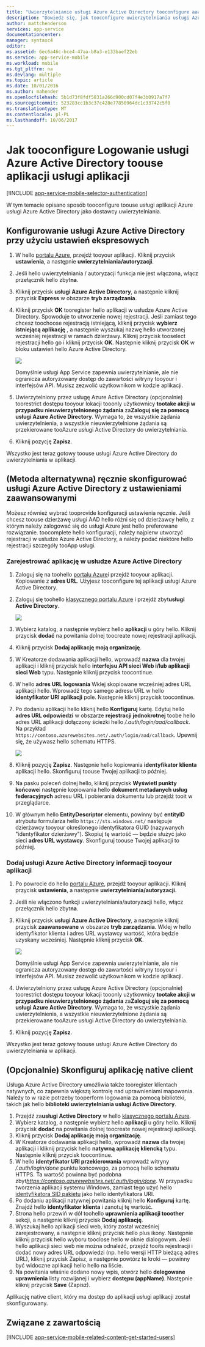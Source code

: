 ```yaml
---
title: "Uwierzytelnianie usługi Azure Active Directory tooconfigure aaaHow dla aplikacji usługi aplikacji"
description: "Dowiedz się, jak tooconfigure uwierzytelniania usługi Azure Active Directory dla aplikacji usługi aplikacji."
author: mattchenderson
services: app-service
documentationcenter: 
manager: syntaxc4
editor: 
ms.assetid: 6ec6a46c-bce4-47aa-b8a3-e133baef22eb
ms.service: app-service-mobile
ms.workload: mobile
ms.tgt_pltfrm: na
ms.devlang: multiple
ms.topic: article
ms.date: 10/01/2016
ms.author: mahender
ms.openlocfilehash: 5b1d73f8fdf5831a266d900cd07f4e3b0917a7f7
ms.sourcegitcommit: 523283cc1b3c37c428e77850964dc1c33742c5f0
ms.translationtype: MT
ms.contentlocale: pl-PL
ms.lasthandoff: 10/06/2017
---
```

# <a name="how-tooconfigure-your-app-service-application-toouse-azure-active-directory-login"></a>Jak tooconfigure Logowanie usługi Azure Active Directory toouse aplikacji usługi aplikacji
[!INCLUDE [app-service-mobile-selector-authentication](../../includes/app-service-mobile-selector-authentication.md)]

W tym temacie opisano sposób tooconfigure toouse usługi aplikacji Azure usługi Azure Active Directory jako dostawcy uwierzytelniania.

## <a name="express"></a>Konfigurowanie usługi Azure Active Directory przy użyciu ustawień ekspresowych
1. W hello [portalu Azure], przejdź tooyour aplikacji. Kliknij przycisk **ustawienia**, a następnie **uwierzytelniania/autoryzacji**.
2. Jeśli hello uwierzytelniania / autoryzacji funkcja nie jest włączona, włącz przełącznik hello zbyt**na**.
3. Kliknij przycisk **usługi Azure Active Directory**, a następnie kliknij przycisk **Express** w obszarze **tryb zarządzania**.
4. Kliknij przycisk **OK** tooregister hello aplikacji w usłudze Azure Active Directory. Spowoduje to utworzenie nowej rejestracji. Jeśli zamiast tego chcesz toochoose rejestracją istniejącą, kliknij przycisk **wybierz istniejącą aplikację** , a następnie wyszukaj nazwę hello utworzonej wcześniej rejestracji w ramach dzierżawy.
   Kliknij przycisk tooselect rejestracji hello go i kliknij przycisk **OK**. Następnie kliknij przycisk **OK** w bloku ustawień hello Azure Active Directory.
   
   ![][0]
   
   Domyślnie usługi App Service zapewnia uwierzytelnianie, ale nie ogranicza autoryzowany dostęp do zawartości witryny tooyour i interfejsów API. Musisz zezwolić użytkownikom w kodzie aplikacji.
5. Uwierzytelniony przez usługę Azure Active Directory (opcjonalnie) toorestrict dostępu tooyour lokacji tooonly użytkownicy **tootake akcji w przypadku nieuwierzytelnionego żądania** za**Zaloguj się za pomocą usługi Azure Active Directory**. Wymaga to, że wszystkie żądania uwierzytelnienia, a wszystkie nieuwierzytelnione żądania są przekierowane tooAzure usługi Active Directory do uwierzytelniania.
6. Kliknij pozycję **Zapisz**.

Wszystko jest teraz gotowy toouse usługi Azure Active Directory do uwierzytelniania w aplikacji.

## <a name="advanced"></a>(Metoda alternatywna) ręcznie skonfigurować usługi Azure Active Directory z ustawieniami zaawansowanymi
Możesz również wybrać tooprovide konfiguracji ustawienia ręcznie. Jeśli chcesz toouse dzierżawę usługi AAD hello różni się od dzierżawcy hello, z którym należy zalogować się do usługi Azure jest hello preferowane rozwiązanie. toocomplete hello konfiguracji, należy najpierw utworzyć rejestracji w usłudze Azure Active Directory, a należy podać niektóre hello rejestracji szczegóły tooApp usługi.

### <a name="register"></a>Zarejestrować aplikację w usłudze Azure Active Directory
1. Zaloguj się na toohello [portalu Azure]i przejdź tooyour aplikacji. Kopiowanie z **adres URL**. Użyjesz tooconfigure tej aplikacji usługi Azure Active Directory.
2. Zaloguj się toohello [klasycznego portalu Azure] i przejdź zbyt**usługi Active Directory**.
   
    ![][2]
3. Wybierz katalog, a następnie wybierz hello **aplikacji** u góry hello. Kliknij przycisk **dodać** na powitania dolnej toocreate nowej rejestracji aplikacji.
4. Kliknij przycisk **Dodaj aplikację moją organizację**.
5. W Kreatorze dodawania aplikacji hello, wprowadź **nazwa** dla twojej aplikacji i kliknij przycisk hello **interfejsu API sieci Web i/lub aplikacji sieci Web** typu. Następnie kliknij przycisk toocontinue.
6. W hello **adres URL logowania** Wklej skopiowane wcześniej adres URL aplikacji hello. Wprowadź tego samego adresu URL w hello **identyfikator URI aplikacji** pole. Następnie kliknij przycisk toocontinue.
7. Po dodaniu aplikacji hello kliknij hello **Konfiguruj** kartę. Edytuj hello **adres URL odpowiedzi** w obszarze **rejestracji jednokrotnej** toobe hello adres URL aplikacji dołączony ścieżki hello */.auth/login/aad/callback*. Na przykład `https://contoso.azurewebsites.net/.auth/login/aad/callback`. Upewnij się, że używasz hello schematu HTTPS.
   
    ![][3]
8. Kliknij pozycję **Zapisz**. Następnie hello kopiowania **identyfikator klienta** aplikacji hello. Skonfiguruj toouse Twojej aplikacji to później.
9. Na pasku poleceń dolnej hello, kliknij przycisk **Wyświetl punkty końcowe**i następnie kopiowania hello **dokument metadanych usług federacyjnych** adresu URL i pobierania dokumentu lub przejdź tooit w przeglądarce.
10. W głównym hello **EntityDescriptor** elementu, powinny być **entityID** atrybutu formularza hello `https://sts.windows.net/` następuje dzierżawcy tooyour określonego identyfikatora GUID (nazywanych "identyfikator dzierżawy"). Skopiuj tę wartość — będzie służyć jako sieci **adres URL wystawcy**. Skonfiguruj toouse Twojej aplikacji to później.

### <a name="secrets"></a>Dodaj usługi Azure Active Directory informacji tooyour aplikacji
1. Po powrocie do hello [portalu Azure], przejdź tooyour aplikacji. Kliknij przycisk **ustawienia**, a następnie **uwierzytelniania/autoryzacji**.
2. Jeśli nie włączono funkcji uwierzytelniania/autoryzacji hello, włącz przełącznik hello zbyt**na**.
3. Kliknij przycisk **usługi Azure Active Directory**, a następnie kliknij przycisk **zaawansowane** w obszarze **tryb zarządzania**. Wklej w hello identyfikator klienta i adres URL wystawcy wartość, która będzie uzyskany wcześniej. Następnie kliknij przycisk **OK**.
   
   ![][1]
   
   Domyślnie usługi App Service zapewnia uwierzytelnianie, ale nie ogranicza autoryzowany dostęp do zawartości witryny tooyour i interfejsów API. Musisz zezwolić użytkownikom w kodzie aplikacji.
4. Uwierzytelniony przez usługę Azure Active Directory (opcjonalnie) toorestrict dostępu tooyour lokacji tooonly użytkownicy **tootake akcji w przypadku nieuwierzytelnionego żądania** za**Zaloguj się za pomocą usługi Azure Active Directory**. Wymaga to, że wszystkie żądania uwierzytelnienia, a wszystkie nieuwierzytelnione żądania są przekierowane tooAzure usługi Active Directory do uwierzytelniania.
5. Kliknij pozycję **Zapisz**.

Wszystko jest teraz gotowy toouse usługi Azure Active Directory do uwierzytelniania w aplikacji.

## <a name="optional-configure-a-native-client-application"></a>(Opcjonalnie) Skonfiguruj aplikację native client
Usługa Azure Active Directory umożliwia także tooregister klientach natywnych, co zapewnia większą kontrolę nad uprawnieniami mapowania. Należy to w razie potrzeby tooperform logowania za pomocą biblioteki, takich jak hello **biblioteki uwierzytelniania usługi Active Directory**.

1. Przejdź za**usługi Active Directory** w hello [klasycznego portalu Azure].
2. Wybierz katalog, a następnie wybierz hello **aplikacji** u góry hello. Kliknij przycisk **dodać** na powitania dolnej toocreate nowej rejestracji aplikacji.
3. Kliknij przycisk **Dodaj aplikację moją organizację**.
4. W Kreatorze dodawania aplikacji hello, wprowadź **nazwa** dla twojej aplikacji i kliknij przycisk hello **natywną aplikację kliencką** typu. Następnie kliknij przycisk toocontinue.
5. W hello **identyfikator URI przekierowania** wprowadź witryny */.auth/login/done* punktu końcowego, za pomocą hello schematu HTTPS. Ta wartość powinna być podobna zbyt*https://contoso.azurewebsites.net/.auth/login/done*. W przypadku tworzenia aplikacji systemu Windows, zamiast tego użyć hello [identyfikatora SID pakietu](app-service-mobile-dotnet-how-to-use-client-library.md#package-sid) jako hello identyfikatora URI.
6. Po dodaniu aplikacji natywnej powitania kliknij hello **Konfiguruj** kartę. Znajdź hello **identyfikator klienta** i zanotuj tę wartość.
7. Strona hello przewiń w dół toohello **uprawnienia aplikacji tooother** sekcji, a następnie kliknij przycisk **Dodaj aplikację**.
8. Wyszukaj hello aplikacji sieci web, który został wcześniej zarejestrowany, a następnie kliknij przycisk hello plus ikony. Następnie kliknij przycisk hello wyboru tooclose hello w oknie dialogowym. Jeśli hello aplikacji sieci web nie można odnaleźć, przejdź tooits rejestracji i dodać nowy adres URL odpowiedzi (np. hello wersji HTTP bieżącą adres URL), kliknij przycisk Zapisz, a następnie powtórz te kroki — powinny być widoczne aplikacji hello hello na liście.
9. Na powitania właśnie dodano nowy wpis, otwórz hello **delegowane uprawnienia** listy rozwijanej i wybierz **dostępu (appName)**. Następnie kliknij przycisk **Save** (Zapisz).

Aplikację native client, który ma dostęp do aplikacji usługi aplikacji został skonfigurowany.

## <a name="related-content"></a>Związane z zawartością
[!INCLUDE [app-service-mobile-related-content-get-started-users](../../includes/app-service-mobile-related-content-get-started-users.md)]

<!-- Images. -->

[0]: ./media/app-service-mobile-how-to-configure-active-directory-authentication/mobile-app-aad-express-settings.png
[1]: ./media/app-service-mobile-how-to-configure-active-directory-authentication/mobile-app-aad-advanced-settings.png
[2]: ./media/app-service-mobile-how-to-configure-active-directory-authentication/app-service-navigate-aad.png
[3]: ./media/app-service-mobile-how-to-configure-active-directory-authentication/app-service-aad-app-configure.png

<!-- URLs. -->

[portalu Azure]: https://portal.azure.com/
[klasycznego portalu Azure]: https://manage.windowsazure.com/
[alternative method]:#advanced
